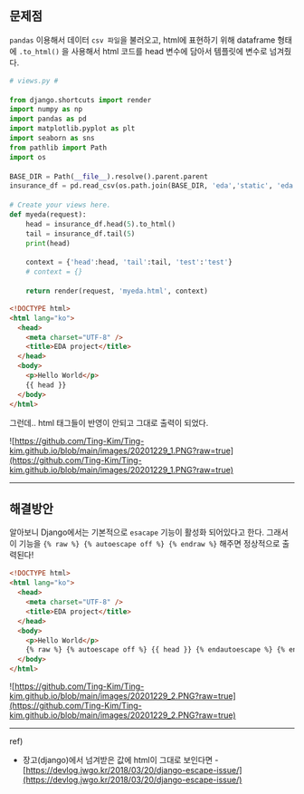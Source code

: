 ## 문제점

`pandas` 이용해서 데이터 `csv 파일`을 불러오고, html에 표현하기 위해 dataframe 형태에 `.to_html()` 을 사용해서 html 코드를 head 변수에 담아서 템플릿에 변수로 넘겨줬다.

```python
# views.py #

from django.shortcuts import render
import numpy as np
import pandas as pd
import matplotlib.pyplot as plt
import seaborn as sns
from pathlib import Path
import os

BASE_DIR = Path(__file__).resolve().parent.parent
insurance_df = pd.read_csv(os.path.join(BASE_DIR, 'eda','static', 'eda','insurance.csv'))

# Create your views here.
def myeda(request):
    head = insurance_df.head(5).to_html()
    tail = insurance_df.tail(5)
    print(head)

    context = {'head':head, 'tail':tail, 'test':'test'}
    # context = {}

    return render(request, 'myeda.html', context)
```

```html
<!DOCTYPE html>
<html lang="ko">
  <head>
    <meta charset="UTF-8" />
    <title>EDA project</title>
  </head>
  <body>
    <p>Hello World</p>
    {{ head }}
  </body>
</html>
```

그런데.. html 태그들이 반영이 안되고 그대로 출력이 되었다.

![https://github.com/Ting-Kim/Ting-kim.github.io/blob/main/images/20201229_1.PNG?raw=true](https://github.com/Ting-Kim/Ting-kim.github.io/blob/main/images/20201229_1.PNG?raw=true)

---

## 해결방안

알아보니 Django에서는 기본적으로 `esacape` 기능이 활성화 되어있다고 한다. 그래서 이 기능을 `{% raw %} {% autoescape off %} {% endraw %}` 해주면 정상적으로 출력된다!

```html
<!DOCTYPE html>
<html lang="ko">
  <head>
    <meta charset="UTF-8" />
    <title>EDA project</title>
  </head>
  <body>
    <p>Hello World</p>
    {% raw %} {% autoescape off %} {{ head }} {% endautoescape %} {% endraw %}
  </body>
</html>
```

![https://github.com/Ting-Kim/Ting-kim.github.io/blob/main/images/20201229_2.PNG?raw=true](https://github.com/Ting-Kim/Ting-kim.github.io/blob/main/images/20201229_2.PNG?raw=true)

---

ref)

- 장고(django)에서 넘겨받은 값에 html이 그대로 보인다면 - [https://devlog.jwgo.kr/2018/03/20/django-escape-issue/](https://devlog.jwgo.kr/2018/03/20/django-escape-issue/)

